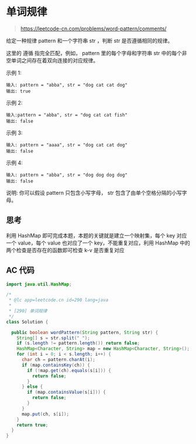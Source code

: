 # 单词规律

> https://leetcode-cn.com/problems/word-pattern/comments/

给定一种规律 pattern 和一个字符串 str ，判断 str 是否遵循相同的规律。

这里的 遵循 指完全匹配，例如， pattern 里的每个字母和字符串 str 中的每个非空单词之间存在着双向连接的对应规律。

示例 1:

```
输入: pattern = "abba", str = "dog cat cat dog"
输出: true
```

示例 2:

```
输入:pattern = "abba", str = "dog cat cat fish"
输出: false
```

示例 3:

```
输入: pattern = "aaaa", str = "dog cat cat dog"
输出: false
```

示例 4:

```
输入: pattern = "abba", str = "dog dog dog dog"
输出: false
```

说明:
你可以假设 pattern 只包含小写字母， str 包含了由单个空格分隔的小写字母。

## 思考

利用 HashMap 即可完成本题，本题的关键就是建立一个映射集，每个 key 对应一个 value，每个 value 也对应了一个 key，不能重复对应，利用 HashMap 中的两个检查是否存在的函数即可检查 k-v 是否重复对应

## AC 代码

```java
import java.util.HashMap;

/*
 * @lc app=leetcode.cn id=290 lang=java
 *
 * [290] 单词规律
 */
class Solution {

  public boolean wordPattern(String pattern, String str) {
    String[] s = str.split(" ");
    if (s.length != pattern.length()) return false;
    HashMap<Character, String> map = new HashMap<Character, String>();
    for (int i = 0; i < s.length; i++) {
      char ch = pattern.charAt(i);
      if (map.containsKey(ch)) {
        if (!map.get(ch).equals(s[i])) {
          return false;
        }
      } else {
        if (map.containsValue(s[i])) {
          return false;
        }
      }
      map.put(ch, s[i]);
    }
    return true;
  }
}

```
